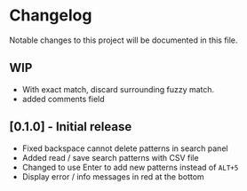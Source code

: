 # Changelog

Notable changes to this project will be documented in this file.

## WIP
 * With exact match, discard surrounding fuzzy match.  
 * added comments field

## [0.1.0] - Initial release
 * Fixed backspace cannot delete patterns in search panel
 * Added read / save search patterns with CSV file
 * Changed to use Enter to add new patterns instead of `ALT+5`
 * Display error / info messages in red at the bottom
